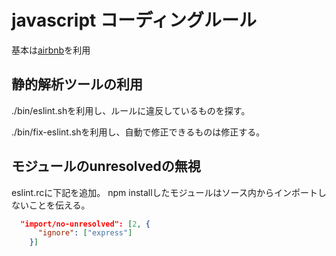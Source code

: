 # javascript  コーディングルール

基本は[airbnb](./aribnb.md)を利用

## 静的解析ツールの利用

./bin/eslint.shを利用し、ルールに違反しているものを探す。

./bin/fix-eslint.shを利用し、自動で修正できるものは修正する。

## モジュールのunresolvedの無視

eslint.rcに下記を追加。
npm installしたモジュールはソース内からインポートしないことを伝える。

```json
  "import/no-unresolved": [2, { 
	  "ignore": ["express"] 
	}]
 ```

